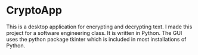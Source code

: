 # CryptoApp

This is a desktop application for encrypting and 
decrypting text.  I made this project for a software 
engineering class.  It is written in Python.  The GUI
uses the python package tkinter which is included in most
installations of Python.